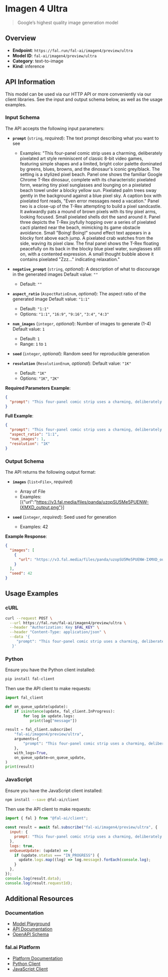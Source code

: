 # Imagen 4 Ultra

> Google’s highest quality image generation model


## Overview

- **Endpoint**: `https://fal.run/fal-ai/imagen4/preview/ultra`
- **Model ID**: `fal-ai/imagen4/preview/ultra`
- **Category**: text-to-image
- **Kind**: inference


## API Information

This model can be used via our HTTP API or more conveniently via our client libraries.
See the input and output schema below, as well as the usage examples.


### Input Schema

The API accepts the following input parameters:


- **`prompt`** (`string`, _required_):
  The text prompt describing what you want to see
  - Examples: "This four-panel comic strip uses a charming, deliberately pixelated art style reminiscent of classic 8-bit video games, featuring simple shapes and a limited, bright color palette dominated by greens, blues, browns, and the dinosaur's iconic grey/black. The setting is a stylized pixel beach. Panel one shows the familiar Google Chrome T-Rex dinosaur, complete with its characteristic pixelated form, wearing tiny pixel sunglasses and lounging on a pixelated beach towel under a blocky yellow sun. Pixelated palm trees sway gently in the background against a blue pixel sky. A caption box with pixelated font reads, \"Even error messages need a vacation.\" Panel two is a close-up of the T-Rex attempting to build a pixel sandcastle. It awkwardly pats a mound of brown pixels with its tiny pixel arms, looking focused. Small pixelated shells dot the sand around it. Panel three depicts the T-Rex joyfully hopping over a series of pixelated cacti planted near the beach, mimicking its game obstacle avoidance. Small \"Boing! Boing!\" sound effect text appears in a blocky font above each jump. A pixelated crab watches from the side, waving its pixel claw. The final panel shows the T-Rex floating peacefully on its back in the blocky blue pixel water, sunglasses still on, with a contented expression. A small thought bubble above it contains pixelated \"Zzz...\" indicating relaxation."

- **`negative_prompt`** (`string`, _optional_):
  A description of what to discourage in the generated images Default value: `""`
  - Default: `""`

- **`aspect_ratio`** (`AspectRatioEnum`, _optional_):
  The aspect ratio of the generated image Default value: `"1:1"`
  - Default: `"1:1"`
  - Options: `"1:1"`, `"16:9"`, `"9:16"`, `"3:4"`, `"4:3"`

- **`num_images`** (`integer`, _optional_):
  Number of images to generate (1-4) Default value: `1`
  - Default: `1`
  - Range: `1` to `1`

- **`seed`** (`integer`, _optional_):
  Random seed for reproducible generation

- **`resolution`** (`ResolutionEnum`, _optional_):
   Default value: `"1K"`
  - Default: `"1K"`
  - Options: `"1K"`, `"2K"`



**Required Parameters Example**:

```json
{
  "prompt": "This four-panel comic strip uses a charming, deliberately pixelated art style reminiscent of classic 8-bit video games, featuring simple shapes and a limited, bright color palette dominated by greens, blues, browns, and the dinosaur's iconic grey/black. The setting is a stylized pixel beach. Panel one shows the familiar Google Chrome T-Rex dinosaur, complete with its characteristic pixelated form, wearing tiny pixel sunglasses and lounging on a pixelated beach towel under a blocky yellow sun. Pixelated palm trees sway gently in the background against a blue pixel sky. A caption box with pixelated font reads, \"Even error messages need a vacation.\" Panel two is a close-up of the T-Rex attempting to build a pixel sandcastle. It awkwardly pats a mound of brown pixels with its tiny pixel arms, looking focused. Small pixelated shells dot the sand around it. Panel three depicts the T-Rex joyfully hopping over a series of pixelated cacti planted near the beach, mimicking its game obstacle avoidance. Small \"Boing! Boing!\" sound effect text appears in a blocky font above each jump. A pixelated crab watches from the side, waving its pixel claw. The final panel shows the T-Rex floating peacefully on its back in the blocky blue pixel water, sunglasses still on, with a contented expression. A small thought bubble above it contains pixelated \"Zzz...\" indicating relaxation."
}
```

**Full Example**:

```json
{
  "prompt": "This four-panel comic strip uses a charming, deliberately pixelated art style reminiscent of classic 8-bit video games, featuring simple shapes and a limited, bright color palette dominated by greens, blues, browns, and the dinosaur's iconic grey/black. The setting is a stylized pixel beach. Panel one shows the familiar Google Chrome T-Rex dinosaur, complete with its characteristic pixelated form, wearing tiny pixel sunglasses and lounging on a pixelated beach towel under a blocky yellow sun. Pixelated palm trees sway gently in the background against a blue pixel sky. A caption box with pixelated font reads, \"Even error messages need a vacation.\" Panel two is a close-up of the T-Rex attempting to build a pixel sandcastle. It awkwardly pats a mound of brown pixels with its tiny pixel arms, looking focused. Small pixelated shells dot the sand around it. Panel three depicts the T-Rex joyfully hopping over a series of pixelated cacti planted near the beach, mimicking its game obstacle avoidance. Small \"Boing! Boing!\" sound effect text appears in a blocky font above each jump. A pixelated crab watches from the side, waving its pixel claw. The final panel shows the T-Rex floating peacefully on its back in the blocky blue pixel water, sunglasses still on, with a contented expression. A small thought bubble above it contains pixelated \"Zzz...\" indicating relaxation.",
  "aspect_ratio": "1:1",
  "num_images": 1,
  "resolution": "1K"
}
```


### Output Schema

The API returns the following output format:

- **`images`** (`list<File>`, _required_)
  - Array of File
  - Examples: [{"url":"https://v3.fal.media/files/panda/uzopSU5Me5PUENW-IXMXD_output.png"}]

- **`seed`** (`integer`, _required_):
  Seed used for generation
  - Examples: 42



**Example Response**:

```json
{
  "images": [
    {
      "url": "https://v3.fal.media/files/panda/uzopSU5Me5PUENW-IXMXD_output.png"
    }
  ],
  "seed": 42
}
```


## Usage Examples

### cURL

```bash
curl --request POST \
  --url https://fal.run/fal-ai/imagen4/preview/ultra \
  --header "Authorization: Key $FAL_KEY" \
  --header "Content-Type: application/json" \
  --data '{
     "prompt": "This four-panel comic strip uses a charming, deliberately pixelated art style reminiscent of classic 8-bit video games, featuring simple shapes and a limited, bright color palette dominated by greens, blues, browns, and the dinosaur's iconic grey/black. The setting is a stylized pixel beach. Panel one shows the familiar Google Chrome T-Rex dinosaur, complete with its characteristic pixelated form, wearing tiny pixel sunglasses and lounging on a pixelated beach towel under a blocky yellow sun. Pixelated palm trees sway gently in the background against a blue pixel sky. A caption box with pixelated font reads, \"Even error messages need a vacation.\" Panel two is a close-up of the T-Rex attempting to build a pixel sandcastle. It awkwardly pats a mound of brown pixels with its tiny pixel arms, looking focused. Small pixelated shells dot the sand around it. Panel three depicts the T-Rex joyfully hopping over a series of pixelated cacti planted near the beach, mimicking its game obstacle avoidance. Small \"Boing! Boing!\" sound effect text appears in a blocky font above each jump. A pixelated crab watches from the side, waving its pixel claw. The final panel shows the T-Rex floating peacefully on its back in the blocky blue pixel water, sunglasses still on, with a contented expression. A small thought bubble above it contains pixelated \"Zzz...\" indicating relaxation."
   }'
```

### Python

Ensure you have the Python client installed:

```bash
pip install fal-client
```

Then use the API client to make requests:

```python
import fal_client

def on_queue_update(update):
    if isinstance(update, fal_client.InProgress):
        for log in update.logs:
           print(log["message"])

result = fal_client.subscribe(
    "fal-ai/imagen4/preview/ultra",
    arguments={
        "prompt": "This four-panel comic strip uses a charming, deliberately pixelated art style reminiscent of classic 8-bit video games, featuring simple shapes and a limited, bright color palette dominated by greens, blues, browns, and the dinosaur's iconic grey/black. The setting is a stylized pixel beach. Panel one shows the familiar Google Chrome T-Rex dinosaur, complete with its characteristic pixelated form, wearing tiny pixel sunglasses and lounging on a pixelated beach towel under a blocky yellow sun. Pixelated palm trees sway gently in the background against a blue pixel sky. A caption box with pixelated font reads, \"Even error messages need a vacation.\" Panel two is a close-up of the T-Rex attempting to build a pixel sandcastle. It awkwardly pats a mound of brown pixels with its tiny pixel arms, looking focused. Small pixelated shells dot the sand around it. Panel three depicts the T-Rex joyfully hopping over a series of pixelated cacti planted near the beach, mimicking its game obstacle avoidance. Small \"Boing! Boing!\" sound effect text appears in a blocky font above each jump. A pixelated crab watches from the side, waving its pixel claw. The final panel shows the T-Rex floating peacefully on its back in the blocky blue pixel water, sunglasses still on, with a contented expression. A small thought bubble above it contains pixelated \"Zzz...\" indicating relaxation."
    },
    with_logs=True,
    on_queue_update=on_queue_update,
)
print(result)
```

### JavaScript

Ensure you have the JavaScript client installed:

```bash
npm install --save @fal-ai/client
```

Then use the API client to make requests:

```javascript
import { fal } from "@fal-ai/client";

const result = await fal.subscribe("fal-ai/imagen4/preview/ultra", {
  input: {
    prompt: "This four-panel comic strip uses a charming, deliberately pixelated art style reminiscent of classic 8-bit video games, featuring simple shapes and a limited, bright color palette dominated by greens, blues, browns, and the dinosaur's iconic grey/black. The setting is a stylized pixel beach. Panel one shows the familiar Google Chrome T-Rex dinosaur, complete with its characteristic pixelated form, wearing tiny pixel sunglasses and lounging on a pixelated beach towel under a blocky yellow sun. Pixelated palm trees sway gently in the background against a blue pixel sky. A caption box with pixelated font reads, \"Even error messages need a vacation.\" Panel two is a close-up of the T-Rex attempting to build a pixel sandcastle. It awkwardly pats a mound of brown pixels with its tiny pixel arms, looking focused. Small pixelated shells dot the sand around it. Panel three depicts the T-Rex joyfully hopping over a series of pixelated cacti planted near the beach, mimicking its game obstacle avoidance. Small \"Boing! Boing!\" sound effect text appears in a blocky font above each jump. A pixelated crab watches from the side, waving its pixel claw. The final panel shows the T-Rex floating peacefully on its back in the blocky blue pixel water, sunglasses still on, with a contented expression. A small thought bubble above it contains pixelated \"Zzz...\" indicating relaxation."
  },
  logs: true,
  onQueueUpdate: (update) => {
    if (update.status === "IN_PROGRESS") {
      update.logs.map((log) => log.message).forEach(console.log);
    }
  },
});
console.log(result.data);
console.log(result.requestId);
```


## Additional Resources

### Documentation

- [Model Playground](https://fal.ai/models/fal-ai/imagen4/preview/ultra)
- [API Documentation](https://fal.ai/models/fal-ai/imagen4/preview/ultra/api)
- [OpenAPI Schema](https://fal.ai/api/openapi/queue/openapi.json?endpoint_id=fal-ai/imagen4/preview/ultra)

### fal.ai Platform

- [Platform Documentation](https://docs.fal.ai)
- [Python Client](https://docs.fal.ai/clients/python)
- [JavaScript Client](https://docs.fal.ai/clients/javascript)